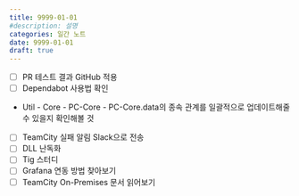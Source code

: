 ```yaml
---
title: 9999-01-01
#description: 설명
categories: 일간 노트
date: 9999-01-01
draft: true
---
```


- [ ] PR 테스트 결과 GitHub 적용
- [ ] Dependabot 사용법 확인
- Util - Core - PC-Core - PC-Core.data의 종속 관계를 일괄적으로 
  업데이트해줄 수 있을지 확인해볼 것
- [ ] TeamCity 실패 알림 Slack으로 전송
- [ ] DLL 난독화
- [ ] Tig 스터디
- [ ] Grafana 연동 방법 찾아보기
- [ ] TeamCity On-Premises 문서 읽어보기
